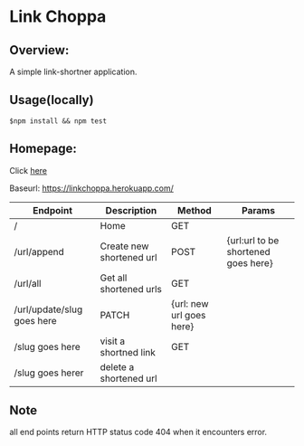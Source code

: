 # Link Choppa

## Overview:
A simple link-shortner application.

## Usage(locally)
`$npm install && npm test `


## Homepage:
Click [here](https://linkchoppa.herokuapp.com/)


Baseurl: https://linkchoppa.herokuapp.com/

|Endpoint | Description | Method | Params |
|---------|-------------|--------|--------|
|/        | Home   | GET    |
|/url/append   | Create new shortened url | POST | {url:url to be shortened goes here} |
| /url/all | Get all shortened urls | GET |    |
| /url/update/slug goes here| PATCH |  {url: new url goes here} |
|/slug goes here | visit a shortned link | GET |   |
|/slug goes herer | delete a shortened url | |

## Note
all end points return HTTP status code 404 when it encounters error.
